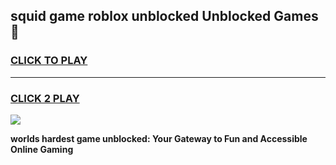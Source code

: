 
## squid game roblox unblocked Unblocked Games👋
<h3>
<a href="https://premium.freeplayer.one?title=squid_game_roblox_unblocked&ref=16F">CLICK TO PLAY</a></h3>
<hr>

<h3>
<a href="https://premium.freeplayer.one?title=squid_game_roblox_unblocked&ref=16F">CLICK 2 PLAY</a>
  
</h3>

<a href="https://premium.freeplayer.one?title=squid_game_roblox_unblocked&ref=16F/"><img src="https://clearcache.store/games.png"></a>


**worlds hardest game unblocked: Your Gateway to Fun and Accessible Online Gaming**
